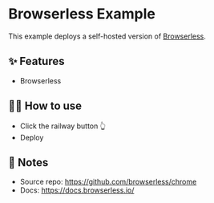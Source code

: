 # Browserless Example

This example deploys a self-hosted version of [Browserless](https://browserless.io/).

## ✨ Features

- Browserless

## 💁‍♀️ How to use

- Click the railway button 👆
- Deploy

## 📝 Notes
- Source repo: https://github.com/browserless/chrome
- Docs: https://docs.browserless.io/
